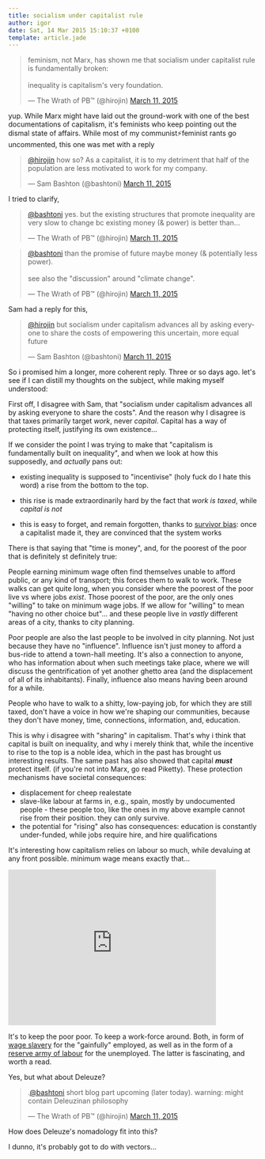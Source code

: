 ```yaml
---
title: socialism under capitalist rule
author: igor
date: Sat, 14 Mar 2015 15:10:37 +0100
template: article.jade
---
```


<blockquote class="twitter-tweet" lang="en"><p>feminism, not Marx, has shown me
that socialism under capitalist rule is fundamentally
broken:<br /><br />inequality is capitalism&#39;s very foundation.</p>&mdash; The
Wrath of PB™ (@hirojin) <a href="https://twitter.com/hirojin/status/575555523967348736">March 11, 2015</a></blockquote>
<script async src="//platform.twitter.com/widgets.js" charset="utf-8"></script>

<span class="more"></span>

yup. While Marx might have laid out the ground-work with one of the best
documentations of capitalism, it's feminists who keep pointing out the dismal
state of affairs. While most of my communist⚡feminist rants go uncommented,
this one was met with a reply

<blockquote class="twitter-tweet" data-conversation="none" lang="en">
<p><a href="https://twitter.com/hirojin">@hirojin</a> how so? As a capitalist, it is
to my detriment that half of the population are less motivated to work for my
company.</p>&mdash; Sam Bashton (@bashtoni) <a href="https://twitter.com/bashtoni/status/575556409561063425">March 11, 2015</a></blockquote>
<script async src="//platform.twitter.com/widgets.js" charset="utf-8"></script>

I tried to clarify,

<blockquote class="twitter-tweet" data-conversation="none" lang="en">
<p><a href="https://twitter.com/bashtoni">@bashtoni</a> yes. but the existing
structures that promote inequality are very slow to change bc existing money (&
power) is better than…</p>&mdash; The
Wrath of PB™ (@hirojin) <a href="https://twitter.com/hirojin/status/575558024355561472">March 11, 2015</a></blockquote>
<script async src="//platform.twitter.com/widgets.js" charset="utf-8"></script>

<blockquote class="twitter-tweet" data-conversation="none" lang="en">
<p><a href="https://twitter.com/bashtoni">@bashtoni</a> than the promise of future
maybe money (& potentially less power).<br /> <br /> see also the "discussion"
around "climate change".</p>&mdash; The Wrath of PB™ (@hirojin)
<a href="https://twitter.com/hirojin/status/575558257865023488">March 11, 2015</a></blockquote>
<script async src="//platform.twitter.com/widgets.js" charset="utf-8"></script>

Sam had a reply for this,

<blockquote class="twitter-tweet" data-conversation="none" lang="en">
<p><a href="https://twitter.com/hirojin">@hirojin</a> but socialism under
capitalism advances all by asking everyone to share the costs of empowering
this uncertain, more equal future</p>&mdash; Sam Bashton (@bashtoni)
<a href="https://twitter.com/bashtoni/status/575559145438461952">March 11, 2015</a></blockquote>
<script async src="//platform.twitter.com/widgets.js" charset="utf-8"></script>

So i promised him a longer, more coherent reply. Three or so days ago.
let's see if I can distill my thoughts on the subject, while making myself
understood:

First off, I disagree with Sam, that "socialism under capitalism advances all
by asking everyone to share the costs". And the reason why I disagree is that
taxes primarily target *work*, never *capital*. Capital has a way of protecting
itself, justifying its own existence…

If we consider the point I was trying to make that "capitalism is fundamentally
built on inequality", and when we look at how this supposedly, and *actually*
pans out:

* existing inequality is supposed to "incentivise" (holy fuck do I hate this
  word) a rise from the bottom to the top.

* this rise is made extraordinarily hard by the fact that *work is taxed*, while
  *capital is not*

* this is easy to forget, and remain forgotten, thanks to
  [survivor bias](https://en.wikipedia.org/wiki/Survivorship_bias): once a
  capitalist made it, they are convinced that the system works

There is that saying that "time is money", and, for the poorest of the poor
that is definitely st definitely true:

People earning minimum wage often find themselves unable to afford public, or
any kind of transport; this forces them to walk to work. These walks can get
quite long, when you consider where the poorest of the poor live vs where jobs
*exist*. Those poorest of the poor, are the only ones "willing" to take on
minimum wage jobs. If we allow for "willing" to mean "having no other choice
but"… and these people live in *vastly* different areas of a city, thanks to
city planning.

Poor people are also the last people to be involved in city planning.  Not just
because they have no "influence". Influence isn't just money to afford a
bus-ride to attend a town-hall meeting. It's also a connection to anyone, who
has information about when such meetings take place, where we will discuss the
gentrification of yet another ghetto area (and the displacement of all of its
inhabitants). Finally, influence also means having been around for a while.

People who have to walk to a shitty, low-paying job, for which they are still
taxed, don't have a voice in how we're shaping our communities, because they
don't have money, time, connections, information, and, education.

This is why i disagree with "sharing" in capitalism. That's why i think that
capital is built on inequality, and why i merely think that, while the
incentive to rise to the top is a noble idea, which in the past has brought us
interesting results. The same past has also showed that capital ***must***
protect itself. (if you're not into Marx, go read Piketty). These protection
mechanisms have societal consequences:

* displacement for cheep realestate
* slave-like labour at farms in, e.g., spain, mostly by undocumented people - these
  people too, like the ones in my above example cannot rise from their
  position. they can only survive.
* the potential for "rising" also has consequences: education is constantly
  under-funded, while jobs require hire, and hire qualifications

It's interesting how capitalism relies on labour so much, while devaluing at
any front possible. minimum wage means exactly that…

<iframe width="420" height="315" src="https://www.youtube.com/embed/AtjTRTKHDjg" frameborder="0" allowfullscreen></iframe>

It's to keep the poor poor. To keep a work-force around. Both, in form of [wage
slavery](https://en.wikipedia.org/wiki/Wage_slavery) for the "gainfully"
employed, as well as in the form of a [reserve army of
labour](https://en.wikipedia.org/wiki/Reserve_army_of_labour) for the
unemployed. The latter is fascinating, and worth a read.

Yes, but what about Deleuze?

<blockquote class="twitter-tweet" data-conversation="none" lang="en">
<p>.<a href="https://twitter.com/bashtoni">@bashtoni</a> short blog part
upcoming (later today).&#10;&#10;warning: might contain Deleuzinan
philosophy</p>&mdash; The Wrath of PB™ (@hirojin)
<a href="https://twitter.com/hirojin/status/575569450302377984">March 11, 2015</a></blockquote>
<script async src="//platform.twitter.com/widgets.js" charset="utf-8"></script>

How does Deleuze's nomadology fit into this?

I dunno, it's probably got to do with vectors…
